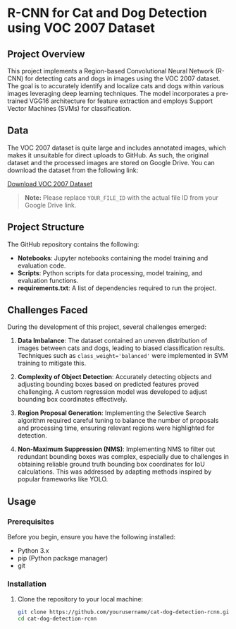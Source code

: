 # R-CNN for Cat and Dog Detection using VOC 2007 Dataset  

## Project Overview  

This project implements a Region-based Convolutional Neural Network (R-CNN) for detecting cats and dogs in images using the VOC 2007 dataset. The goal is to accurately identify and localize cats and dogs within various images leveraging deep learning techniques. The model incorporates a pre-trained VGG16 architecture for feature extraction and employs Support Vector Machines (SVMs) for classification.  

## Data  

The VOC 2007 dataset is quite large and includes annotated images, which makes it unsuitable for direct uploads to GitHub. As such, the original dataset and the processed images are stored on Google Drive. You can download the dataset from the following link:  

[Download VOC 2007 Dataset](https://drive.google.com/uc?id=YOUR_FILE_ID)  

> **Note:** Please replace `YOUR_FILE_ID` with the actual file ID from your Google Drive link.  

## Project Structure  

The GitHub repository contains the following:  

- **Notebooks**: Jupyter notebooks containing the model training and evaluation code.  
- **Scripts**: Python scripts for data processing, model training, and evaluation functions.  
- **requirements.txt**: A list of dependencies required to run the project.  

## Challenges Faced  

During the development of this project, several challenges emerged:  

1. **Data Imbalance**: The dataset contained an uneven distribution of images between cats and dogs, leading to biased classification results. Techniques such as `class_weight='balanced'` were implemented in SVM training to mitigate this.  

2. **Complexity of Object Detection**: Accurately detecting objects and adjusting bounding boxes based on predicted features proved challenging. A custom regression model was developed to adjust bounding box coordinates effectively.  

3. **Region Proposal Generation**: Implementing the Selective Search algorithm required careful tuning to balance the number of proposals and processing time, ensuring relevant regions were highlighted for detection.  

4. **Non-Maximum Suppression (NMS)**: Implementing NMS to filter out redundant bounding boxes was complex, especially due to challenges in obtaining reliable ground truth bounding box coordinates for IoU calculations. This was addressed by adapting methods inspired by popular frameworks like YOLO.  

## Usage  

### Prerequisites  

Before you begin, ensure you have the following installed:  

- Python 3.x  
- pip (Python package manager)  
- git  

### Installation  

1. Clone the repository to your local machine:  

   ```bash  
   git clone https://github.com/yourusername/cat-dog-detection-rcnn.git  
   cd cat-dog-detection-rcnn
